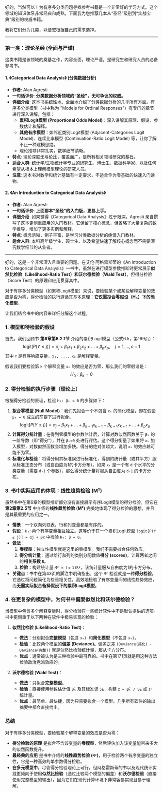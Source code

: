 好的，当然可以！为有序多分类问题寻找参考书籍是一个非常好的学习方式。这个领域的知识体系非常经典和成熟。下面我为您推荐几本从“圣经”级别到“实战宝典”级别的权威书籍。

我将它们分为几类，以便您根据自己的需求选择。

---

### 第一类：理论圣经 (全面与严谨)

这类书籍是该领域的奠基之作，内容全面，理论严谨，是研究生和研究人员的必备参考书。

#### 1. 《Categorical Data Analysis》 (分类数据分析)

*   **作者**: Alan Agresti
*   **一句话评价**: **分类数据分析领域的“圣经”，无可争议的权威。**
*   **详细介绍**:
    这本书系统性地、全面地介绍了分类数据分析的几乎所有方面。有序多分类模型（书中称为 "Models for Ordinal Responses"）有专门的章节进行深入讲解，包括：
    *   **累积Logit模型 (Proportional Odds Model)**：深入讲解其原理、假设、参数估计和解释。
    *   **其他有序模型**：如邻近类别Logit模型 (Adjacent-Categories Logit Model)、连续比率模型 (Continuation-Ratio Logit Model) 等，让你了解不止一种建模思路。
    *   理论推导非常扎实，数学细节清晰。
*   **特点**: 理论深度无与伦比，覆盖面广，是所有相关领域研究的基石。
*   **适合人群**: 统计学/生物统计学专业的研究生、博士生、数据科学家、以及任何希望从根本上理解模型理论的研究人员。
*   **注意**: 这本书对数学和统计基础有一定要求，不适合作为零基础的快速入门读物。

#### 2. 《An Introduction to Categorical Data Analysis》

*   **作者**: Alan Agresti
*   **一句话评价**: **上面那本“圣经”的入门版，更易上手。**
*   **详细介绍**:
    如果觉得《Categorical Data Analysis》过于艰深，Agresti 亲自撰写了这本更侧重应用的入门教材。它保留了核心概念，但省略了大量复杂的数学推导，增加了更多实例和解释。
*   **特点**: 概念清晰，例子丰富，是学习分类数据分析的绝佳入门教材。
*   **适合人群**: 本科高年级学生、硕士生、以及希望快速了解核心概念而不需要深究数学细节的从业者。

---






好的，这是一个非常深入且重要的问题。在艾伦·阿格雷斯蒂的《An Introduction to Categorical Data Analysis》一书中，虽然在进行模型参数推断时更常展示**似然比检验（Likelihood-Ratio Test）**和**沃尔德检验（Wald Test）**，但得分检验（Score Test）的原理和应用贯穿其中。

对于有序多分类模型（如累积Logit模型）来说，要检验某个或某些解释变量的效应是否为零，得分检验的执行遵循其基本原理：**它仅需拟合零假设（H₀）下的简化模型**。

让我们结合书中的内容来详细分解这个过程。

### 1. 模型和待检验的假设

首先，我们回顾书 **第6章第6.2.1节** 介绍的累积Logit模型（公式6.5，第169页）：
$$
\text{logit}[P(Y \le j)] = \alpha_j + \beta_1 x_1 + \beta_2 x_2 + \dots + \beta_p x_p, \quad j=1, \dots, c-1
$$
其中 `Y` 是有序响应变量，`x₁, ..., xₚ` 是解释变量。

假设我们要检验第 `k` 个解释变量 `xₖ` 的效应是否为零，那么我们的零假设是：
$$
H_0: \beta_k = 0
$$

### 2. 得分检验的执行步骤（理论上）

根据得分检验的原理，检验 `H₀: βₖ = 0` 的步骤如下：

1.  **拟合零模型 (Null Model)**：我们先拟合一个不包含 `xₖ` 的简化模型，即在假设 `βₖ = 0` 成立的前提下进行拟合。
    $$
    \text{logit}[P(Y \le j)] = \alpha_j + \beta_1 x_1 + \dots + \beta_{k-1} x_{k-1} + \beta_{k+1} x_{k+1} + \dots + \beta_p x_p
    $$
2.  **计算得分统计量**：在得到零模型的参数估计后，计算对数似然函数关于 `βₖ` 的一阶导数（即“得分”），并在 `βₖ=0` 处进行评估。这个得分衡量了如果将 `xₖ` 加入模型，对数似然函数会增加多快。得分的绝对值越大，说明 `xₖ` 的效应越可能不为零。
3.  **标准化与检验**：将得分用其标准误进行标准化，得到的统计量（或其平方）服从标准正态分布（或自由度为1的卡方分布）。如果 `xₖ` 是一个有 `d` 个水平的分类变量（需要 `d-1` 个参数），那么得分统计量将服从自由度为 `d-1` 的卡方分布。

### 3. 书中实际应用的体现：线性趋势检验 (M²)

虽然书中在第6章的模型推断部分没有直接展示有序Logit模型的得分检验，但它在 **第2章第2.5节** 中介绍的**线性趋势检验 (M²)** 完美地体现了得分检验的思想，并且是其最重要的应用之一。

*   **情景**：一个双向列联表，行和列变量都是有序的。
*   **假设**：`H₀`: 两个有序变量相互独立。这等价于在一个累积Logit模型 `logit[P(Y ≤ j)] = αj + βx` 中检验 `H₀: β = 0`。
*   **做法**：
    1.  **零模型**：独立性模型就是这里的零模型。我们不需要拟合任何效应。
    2.  **得分统计量**：通过给行和列的类别分配数值**得分 (scores)**，计算两者之间的**相关系数 `R`**。
    3.  **检验**：构建统计量 `M² = (n-1)R²`，该统计量服从自由度为1的卡方分布。
*   **关键点**：书中在第43页的脚注中明确指出，这个 `M²` 检验就是一种**得分检验**。它通过将问题简化为检验相关性，高效地检验了有序变量间的线性趋势效应，而**无需实际拟合备择假设下的累积Logit模型**。

### 4. 在更复杂的模型中，为何书中偏爱似然比和沃尔德检验？

当模型中包含多个解释变量时，得分检验在一些统计软件中不是默认提供的选项。书中更侧重于以下两种在软件中极易实现的检验：

1.  **似然比检验 (Likelihood-Ratio Test)**：
    *   **做法**：分别拟合**完整模型**（包含 `xₖ`）和**简化模型**（不包含 `xₖ`）。
    *   **检验**：比较两个模型的**偏差 (Deviance)**。偏差之差 `(Deviance(简化) - Deviance(完整))` 就是似然比检验统计量，服从卡方分布。
    *   **优点**：通常被认为是三种检验中最可靠的。书中在第171页就是用这种方法检验政治党派效应的。

2.  **沃尔德检验 (Wald Test)**：
    *   **做法**：只拟合**完整模型**。
    *   **检验**：直接使用参数估计值 `β̂ₖ` 及其标准误 `SE`，构建 `z = β̂ₖ / SE` 或 `z²` 统计量。
    *   **优点**：最简单、最快捷，因为只需要拟合一个模型。几乎所有软件的输出摘要中都会直接给出。

### 总结

对于有序多分类模型，要检验某个解释变量的效应是否为零：

*   **得分检验的原理** 是拟合不含该变量的**零模型**，然后评估加入该变量能带来多大的似然函数提升。
*   **最经典的应用** 是书中介绍的**线性趋势检验 (`M²`)**，用于检验两个有序变量的独立性，它是一种高效的单参数得分检验。
*   **在多元模型中**，尽管得分检验理论上可行，但阿格雷斯蒂的书以及现代统计实践更倾向于使用**似然比检验**（通过比较两个模型的偏差）和**沃尔德检验**（直接使用完整模型的输出），因为它们在现代计算环境下非常容易实现且易于理解。